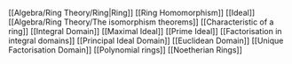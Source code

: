 [[Algebra/Ring Theory/Ring|Ring]]
[[Ring Homomorphism]]
[[Ideal]]
[[Algebra/Ring Theory/The isomorphism theorems]]
[[Characteristic of a ring]]
[[Integral Domain]]
[[Maximal Ideal]]
[[Prime Ideal]]
[[Factorisation in integral domains]]
[[Principal Ideal Domain]]
[[Euclidean Domain]]
[[Unique Factorisation Domain]]
[[Polynomial rings]]
[[Noetherian Rings]]
